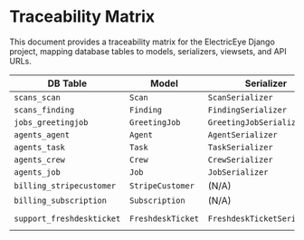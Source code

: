 # Traceability Matrix

This document provides a traceability matrix for the ElectricEye Django project, mapping database tables to models, serializers, viewsets, and API URLs.

| DB Table      | Model   | Serializer        | ViewSet         | URL Example      |
|---------------|---------|-------------------|-----------------|------------------|
| `scans_scan`  | `Scan`  | `ScanSerializer`  | `ScanViewSet`   | `/api/scans/`    |
| `scans_finding`| `Finding`| `FindingSerializer`| `FindingViewSet`  | `/api/findings/` |
| `jobs_greetingjob` | `GreetingJob` | `GreetingJobSerializer` | `GreetingJobViewSet` | `/api/jobs/` | |
| `agents_agent` | `Agent` | `AgentSerializer` | `AgentViewSet` | `/api/agents/` |
| `agents_task` | `Task` | `TaskSerializer` | `TaskViewSet` | `/api/tasks/` |
| `agents_crew` | `Crew` | `CrewSerializer` | `CrewViewSet` | `/api/crews/` |
| `agents_job` | `Job` | `JobSerializer` | `JobViewSet` | `/api/agent-jobs/` |
| `billing_stripecustomer` | `StripeCustomer` | (N/A) | (N/A - Webhook) | `/api/billing/webhooks/` |
| `billing_subscription` | `Subscription` | (N/A) | (N/A) | (N/A) |
| `support_freshdeskticket`| `FreshdeskTicket`| `FreshdeskTicketSerializer` | `FreshdeskTicketView` | `/api/support/create-ticket/` |
